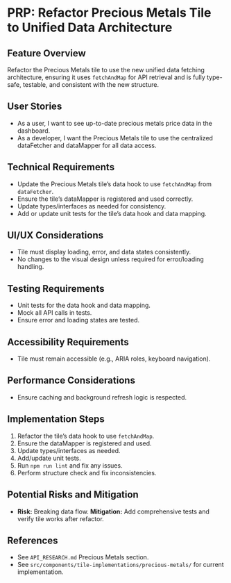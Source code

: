 # PRP: Refactor Precious Metals Tile to Unified Data Architecture

## Feature Overview

Refactor the Precious Metals tile to use the new unified data fetching architecture, ensuring it uses `fetchAndMap` for API retrieval and is fully type-safe, testable, and consistent with the new structure.

## User Stories

- As a user, I want to see up-to-date precious metals price data in the dashboard.
- As a developer, I want the Precious Metals tile to use the centralized dataFetcher and dataMapper for all data access.

## Technical Requirements

- Update the Precious Metals tile’s data hook to use `fetchAndMap` from `dataFetcher`.
- Ensure the tile’s dataMapper is registered and used correctly.
- Update types/interfaces as needed for consistency.
- Add or update unit tests for the tile’s data hook and data mapping.

## UI/UX Considerations

- Tile must display loading, error, and data states consistently.
- No changes to the visual design unless required for error/loading handling.

## Testing Requirements

- Unit tests for the data hook and data mapping.
- Mock all API calls in tests.
- Ensure error and loading states are tested.

## Accessibility Requirements

- Tile must remain accessible (e.g., ARIA roles, keyboard navigation).

## Performance Considerations

- Ensure caching and background refresh logic is respected.

## Implementation Steps

1. Refactor the tile’s data hook to use `fetchAndMap`.
2. Ensure the dataMapper is registered and used.
3. Update types/interfaces as needed.
4. Add/update unit tests.
5. Run `npm run lint` and fix any issues.
6. Perform structure check and fix inconsistencies.

## Potential Risks and Mitigation

- **Risk:** Breaking data flow. **Mitigation:** Add comprehensive tests and verify tile works after refactor.

## References

- See `API_RESEARCH.md` Precious Metals section.
- See `src/components/tile-implementations/precious-metals/` for current implementation.
